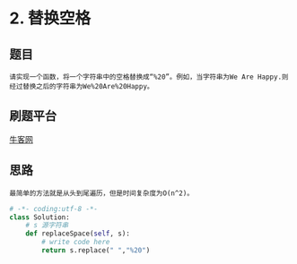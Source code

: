 # 2. 替换空格
## 题目 

    请实现一个函数，将一个字符串中的空格替换成“%20”。例如，当字符串为We Are Happy.则经过替换之后的字符串为We%20Are%20Happy。

## 刷题平台
[牛客网](http)
##  思路
    最简单的方法就是从头到尾遍历，但是时间复杂度为O(n^2)。


```python
# -*- coding:utf-8 -*-
class Solution:
    # s 源字符串
    def replaceSpace(self, s):
        # write code here
        return s.replace(" ","%20")
```

